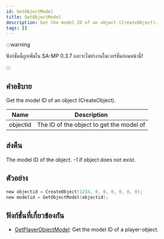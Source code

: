 ```yaml
---
id: GetObjectModel
title: GetObjectModel
description: Get the model ID of an object (CreateObject).
tags: []
---
```


:::warning

ฟังก์ชั่นนี้ถูกเพิ่มใน SA-MP 0.3.7 และจะไม่ทำงานในเวอร์ชั่นก่อนหน้านี้!

:::

## คำอธิบาย

Get the model ID of an object (CreateObject).

| Name     | Description                              |
| -------- | ---------------------------------------- |
| objectid | The ID of the object to get the model of |

## ส่งคืน

The model ID of the object. -1 if object does not exist.

## ตัวอย่าง

```c
new objectid = CreateObject(1234, 0, 0, 0, 0, 0, 0);
new modelid = GetObjectModel(objectid);
```

## ฟังก์ชั่นที่เกี่ยวข้องกัน

- [GetPlayerObjectModel](../functions/GetPlayerObjectModel): Get the model ID of a player-object.
